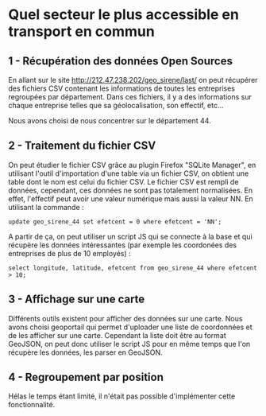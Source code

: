 # Quel secteur le plus accessible en transport en commun

## 1 - Récupération des données Open Sources

En allant sur le site http://212.47.238.202/geo_sirene/last/ on peut récupérer des fichiers CSV contenant
les informations de toutes les entreprises regroupées par département. Dans ces fichiers, il y a
des informations sur chaque entreprise telles que sa géolocalisation, son effectif, etc...

Nous avons choisi de nous concentrer sur le département 44.

## 2 - Traitement du fichier CSV

On peut étudier le fichier CSV grâce au plugin Firefox "SQLite Manager", en
utilisant l'outil d'importation d'une table via un fichier CSV, on obtient une
table dont le nom est celui du fichier CSV.
Le fichier CSV est rempli de données, cependant, ces données ne sont pas totalement
normalisées. En effet, l'effectif peut avoir une valeur numérique mais aussi la
valeur NN. En utilisant la commande :

```update geo_sirene_44 set efetcent = 0 where efetcent = 'NN';```

A partir de ça, on peut utiliser un script JS qui se connecte à la base et
qui récupère les données intéressantes (par exemple les coordonées des entreprises
 de plus de 10 employés) :

```select longitude, latitude, efetcent from geo_sirene_44 where efetcent > 10;```

## 3 - Affichage sur une carte

Différents outils existent pour afficher des données sur une carte. Nous avons
choisi geoportail qui permet d'uploader une liste de coordonnées et de les
afficher sur une carte. Cependant la liste doit être au format GeoJSON, on peut
donc utiliser le script JS pour en même temps que l'on récupère les données, les
parser en GeoJSON.

## 4 - Regroupement par position

Hélas le temps étant limité, il n'était pas possible d'implémenter cette fonctionnalité.

